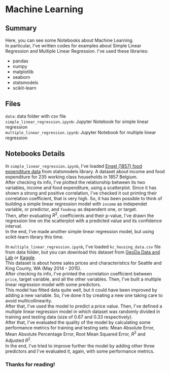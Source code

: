 # Machine Learning

## Summary

Here, you can see some Notebooks about Machine Learning.  
In particular, I've written codes for examples about Simple Linear Regression and Multiple Linear Regression.
I've used these libraries:

* pandas
* numpy
* matplotlib
* seaborn
* statsmodels
* scikit-learn

## Files
`data`: data folder with csv file  
`simple_linear_regression.ipynb`: Jupyter Notebook for simple linear regression  
`multiple_linear_regression.ipynb`: Jupyter Notebook for multiple linear regression   

## Notebooks Details

In `simple_linear_regression.ipynb`, I've loaded [Engel (1857) food expenditure data](https://www.statsmodels.org/devel/datasets/generated/engel.html) from statsmodels library. A dataset about income and food expenditure for 235 working class households in 1857 Belgium.  
After checking its info, I've plotted the relationship between its two variables, income and food expenditure, using a scatterplot. Since it has shown a strong and positive correlation, I've checked it out printing their correlation coefficient, that is very high. So, it has been possible to think of building a simple linear regression model with `income` as independet variable, or predictor, and `foodexp` as dependent one, or target.  
Then, after evaluating $R^2$, coefficients and their p-value, I've drawn the regression line on the scatterplot with a predicted value and its confidence interval.  
In the end, I've made another simple linear regression model, but using scikit-learn library this time.  

In `multiple_linear_regression.ipynb`, I've loaded `kc_housing_data.csv` file from data folder, but you can download this dataset from [GeoDa Data and Lab](https://geodacenter.github.io/data-and-lab/KingCounty-HouseSales2015/) or [Kaggle](https://www.kaggle.com/datasets/harlfoxem/housesalesprediction).  
This dataset is about home sales prices and characteristics for Seattle and King County, WA (May 2014 - 2015).  
After checking its info, I've printed the correlation coefficient between `price`, target variable, and all the other variables. Then, I've built a multiple linear regression model with some predictors.  
This model has fitted data quite well, but it could have been improved by adding a new variable. So, I've done it by creating a new one taking care to avoid multicollinearity.  
After that, I've used the model to predict a price value.
Then, I've defined a multiple linear regression model in which dataset was randomly divided in training and testing data (size of 0.67 and 0.33 respectively).  
After that, I've evaluated the quality of the model by calculating some performance metrics for training and testing sets: Mean Absolute Error, Mean Absolute Percentage Error, Root Mean Squared Error, $R^2$ and Adjusted $R^2$.  
In the end, I've tried to improve further the model by adding other three predictors and I've evaluated it, again, with some performance metrics.

### Thanks for reading!